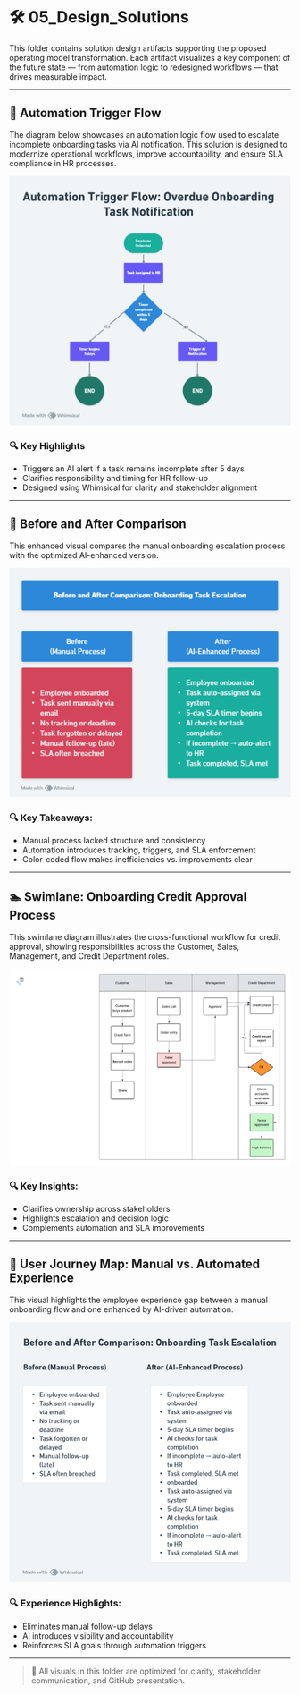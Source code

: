 # 🛠️ 05_Design_Solutions

This folder contains solution design artifacts supporting the proposed operating model transformation. Each artifact visualizes a key component of the future state — from automation logic to redesigned workflows — that drives measurable impact.

---

## 📌 Automation Trigger Flow

The diagram below showcases an automation logic flow used to escalate incomplete onboarding tasks via AI notification. This solution is designed to modernize operational workflows, improve accountability, and ensure SLA compliance in HR processes.

![Automation Trigger Flow](./Automation_Trigger_Flow.png)

### 🔍 Key Highlights
- Triggers an AI alert if a task remains incomplete after 5 days
- Clarifies responsibility and timing for HR follow-up
- Designed using Whimsical for clarity and stakeholder alignment

---

## 🔄 Before and After Comparison

This enhanced visual compares the manual onboarding escalation process with the optimized AI-enhanced version.

![Before and After Comparison](./Before_After_Comparison.png)

### 🔍 Key Takeaways:
- Manual process lacked structure and consistency
- Automation introduces tracking, triggers, and SLA enforcement
- Color-coded flow makes inefficiencies vs. improvements clear

---

## 🏊 Swimlane: Onboarding Credit Approval Process

This swimlane diagram illustrates the cross-functional workflow for credit approval, showing responsibilities across the Customer, Sales, Management, and Credit Department roles.

![Swimlane Onboarding Credit Approval](./Swimlane_Onboarding_Credit_Approval.png)

### 🔍 Key Insights:
- Clarifies ownership across stakeholders
- Highlights escalation and decision logic
- Complements automation and SLA improvements

---


## 👣 User Journey Map: Manual vs. Automated Experience

This visual highlights the employee experience gap between a manual onboarding flow and one enhanced by AI-driven automation.

![User Journey Map](./User_Journey_Map_Manual_vs_Automated.png)


### 🔍 Experience Highlights:
- Eliminates manual follow-up delays
- AI introduces visibility and accountability
- Reinforces SLA goals through automation triggers

---

> 🔧 All visuals in this folder are optimized for clarity, stakeholder communication, and GitHub presentation.
